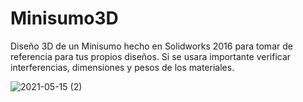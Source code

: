 # Minisumo3D
Diseño 3D de un Minisumo hecho en Solidworks 2016 para tomar de referencia para tus propios diseños.
Si se usara importante verificar interferencias, dimensiones y pesos de los materiales.

![2021-05-15 (2)](https://user-images.githubusercontent.com/68084473/118432757-0717fd00-b69f-11eb-9eac-ffc58b9e7d5a.png)
